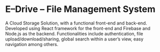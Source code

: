 # E–Drive – File Management System
A Cloud Storage Solution, with a functional front-end and back-end. Developed using React framework for the front-end and Firebase and Node.js as the backend. Functionalities include authentication, file upload/download/sharing, global search within a user’s view, easy navigation among others.
